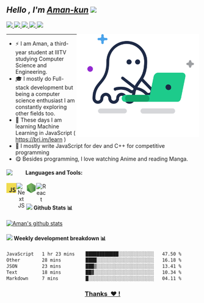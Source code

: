 <h2><em> Hello , I'm <a href="https://amanraj.me">Aman-kun</a> <img src="https://media.giphy.com/media/IfsByYYHyNlnINT46g/giphy.gif" width="70"></em> </h2>
<p >
  <a href="https://twitter.com/AmanRaj1608">
    <img src="https://img.shields.io/badge/-Twitter-1ca0f1?style=flat-square&labelColor=1ca0f1&logo=twitter&logoColor=white&link=https://twitter.com/AmanRaj1608">
   <a/>
  <a href="https://stackoverflow.com/users/11097431/aman-raj">
    <img src="https://img.shields.io/badge/-StackOverflow-f48024?style=flat-square&labelColor=f48024&logo=stackoverflow&logoColor=white&link=https://stackoverflow.com/users/11097431/aman-raj">
   <a/>
  <a href="https://www.linkedin.com/in/amanraj1608/">
    <img src="https://img.shields.io/badge/-LinkedIn-blue?style=flat-square&logo=Linkedin&logoColor=white&link=https://www.linkedin.com/in/amanraj1608/">
  <a/>
   <a href="mailto:archanaamanraj@gmail.com">
    <img src="https://img.shields.io/badge/-Email-c14438?style=flat-square&logo=Gmail&logoColor=white&link=mailto:archanaamanraj@gmail.com">
   <a/>
   <!--  <a href="https://github.com/AmanRaj1608/AmanRaj1608"> 
    <img src="http://okokcoolokok.glitch.me/badge?page_id=AmanRaj1608.AmanRaj1608"> -->
   <a/>
   <a href="https://aman-ki-baat.vercel.app/">
    <img src="https://img.shields.io/badge/-Aman--Ki--Baat-31326f">
   <a/>

</p>

<img src="https://github.com/AmanRaj1608/AmanRaj1608/blob/master/assets/code.svg" width="320" align='right'>

---

- ⚡ I am Aman, a third-year student at IIITV studying Computer Science and Engineering.
- 🎓 I mostly do Full-stack development but being a computer science enthusiast I am constantly exploring other fields too.
- 🤖 These days I am learning Machine Learning in JavaScript ( https://bri.im/learn )
- 🌊 I mostly write JavaScript for dev and C++ for competitive programming
- 😋 Besides programming, I love watching Anime and reading Manga.

#### <img align='left' src="https://media.giphy.com/media/mTs11L9uuyGiI/giphy.gif" width="50"> Languages and Tools:

<p align="center"> 
  <img align="left" alt="JavaScript" width="26px" src="https://raw.githubusercontent.com/github/explore/80688e429a7d4ef2fca1e82350fe8e3517d3494d/topics/javascript/javascript.png" />
  <img align="left" alt="Next JS" width="26px" src="https://cdn.worldvectorlogo.com/logos/next-js.svg" />
  <img align="left" alt="Node.js" width="26px" src="https://raw.githubusercontent.com/github/explore/80688e429a7d4ef2fca1e82350fe8e3517d3494d/topics/nodejs/nodejs.png" />
  <img align="left" alt="React" width="26px" src="https://cdn.iconscout.com/icon/free/png-512/react-1-282599.png" />
</p>

<br />
<br />

#### <img src="https://media.giphy.com/media/WUlplcMpOCEmTGBtBW/giphy.gif" width="40">  Github Stats 📊

  <a href="https://amanraj1608.vercel.app/">
    <img 
     src="https://github-readme-stats.vercel.app/api?username=amanraj1608&hide_border=true&show_icons=true&include_all_commits=true&theme=material-palenight" 
     alt="Aman's github stats" 
     width="400"
    />
  </a>

#### <img src="https://media.giphy.com/media/WUlplcMpOCEmTGBtBW/giphy.gif" width="40">  Weekly development breakdown 📊 
<!--START_SECTION:waka-->
```text
JavaScript   1 hr 23 mins    ████████████░░░░░░░░░░░░░   47.50 % 
Other        28 mins         ████░░░░░░░░░░░░░░░░░░░░░   16.18 % 
JSON         23 mins         ███▒░░░░░░░░░░░░░░░░░░░░░   13.41 % 
Text         18 mins         ██▓░░░░░░░░░░░░░░░░░░░░░░   10.34 % 
Markdown     7 mins          █░░░░░░░░░░░░░░░░░░░░░░░░   04.11 % 
```
<!--END_SECTION:waka-->

<h3 align="center"><a href="https://amanraj.me/thanks">Thanks &nbsp;❤️&nbsp;!</a></h3>
